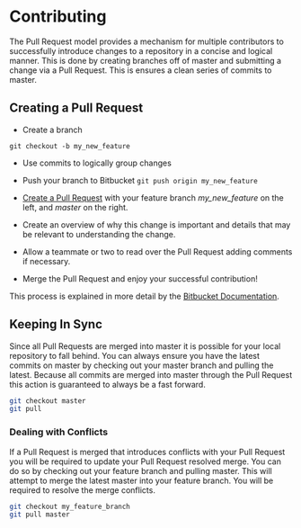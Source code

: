 # Contributing

The Pull Request model provides a mechanism for multiple contributors to
successfully introduce changes to a repository in a concise and logical manner.
This is done by creating branches off of master and submitting a change via a
Pull Request. This is ensures a clean series of commits to master.

## Creating a Pull Request

* Create a branch

`git checkout -b my_new_feature`

* Use commits to logically group changes

* Push your branch to Bitbucket
`git push origin my_new_feature`

* [Create a Pull Request][compare] with your feature branch *my_new_feature* on
the left, and *master* on the right.

* Create an overview of why this change is important and details that may be
  relevant to understanding the change.

* Allow a teammate or two to read over the Pull Request adding comments if
  necessary.

* Merge the Pull Request and enjoy your successful contribution!

This process is explained in more detail by the [Bitbucket Documentation][pr_docs]. 

## Keeping In Sync

Since all Pull Requests are merged into master it is possible for your local
repository to fall behind. You can always ensure you have the latest commits on
master by checking out your master branch and pulling the latest. Because all
commits are merged into master through the Pull Request this action is guaranteed
to always be a fast forward. 

```bash
git checkout master
git pull
```

### Dealing with Conflicts

If a Pull Request is merged that introduces conflicts with your Pull Request you
will be required to update your Pull Request resolved merge. You can do so by
checking out your feature branch and pulling master. This will attempt to merge
the latest master into your feature branch. You will be required to resolve the
merge conflicts.

```bash
git checkout my_feature_branch
git pull master
```

[compare]: https://bitbucket.org/opensimpplleteam/opensimpplle/pull-requests/
[pr_docs]: https://confluence.atlassian.com/bitbucket/work-with-pull-requests-223220593.html
